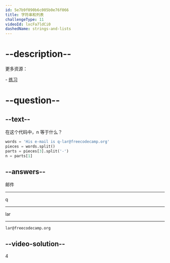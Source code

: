 ```yaml
---
id: 5e7b9f090b6c005b0e76f066
title: 字符串和列表
challengeType: 11
videoId: lxcFa7ldCi0
dashedName: strings-and-lists
---
```


# --description--

更多资源：

\- [练习](https://www.youtube.com/watch?v=-9TfJF2dwHI)

# --question--

## --text--

在这个代码中，n 等于什么？

```python
words = 'His e-mail is q-lar@freecodecamp.org'
pieces = words.split()
parts = pieces[3].split('-')
n = parts[1]
```

## --answers--

邮件

---

q

---

lar

---

`lar@freecodecamp.org`

## --video-solution--

4

